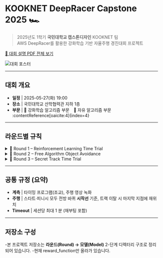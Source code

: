 # KOOKNET DeepRacer Capstone 2025 🏎️

> 2025년도 1학기 **국민대학교 캡스톤디자인** KOOKNET 팀  
> AWS DeepRacer를 활용한 강화학습 기반 자율주행 경진대회 프로젝트

[📄 대회 설명 PDF 전체 보기](docs/competition_overview.pdf)

![대회 포스터](https://github.com/user-attachments/assets/51c46838-48c7-4dd6-9db1-c1483941b192)

---

## 대회 개요
- **일정** | 2025-05-27(화) 19:00  
- **장소** | 국민대학교 산학협력관 지하 1층  
- **부문** | 🔹 강화학습 알고리즘 부문 🔹 자유 알고리즘 부문 :contentReference[oaicite:4]{index=4}

---

## 라운드별 규칙

<details>
<summary>🔹 Round 1 – Reinforcement Learning Time Trial</summary>

| 항목 | 내용 |
| ---- | ---- |
| Track | RL Speedway (95 % 축소) |
| 방향 | 반시계 |
| 알고리즘 | 강화학습 |
| 레이스 | Time Trial |
| 패널티 | 트랙 아웃 +2 s |
| 미션 | 3 분 세션×2, 세션당 Timeout 1 분, **가장 빠른 한 바퀴** 기록 기준 |

<img src="https://github.com/user-attachments/assets/ef559142-09d7-491b-8aae-72cecf27228f" width="600">
</details>

<details>
<summary>🔹 Round 2 – Free Algorithm Object Avoidance</summary>

| 항목 | 내용 |
| ---- | ---- |
| Track | RL Speedway (95 %) |
| 방향 | 반시계 |
| 알고리즘 | 자유 |
| 레이스 | Object Avoidance |
| 패널티 | 트랙 아웃 +2 s |
| 미션 | 조건 동일 (3 분 세션×2, Timeout 1 분) |

<img src="https://github.com/user-attachments/assets/1025cd03-8777-43d7-998d-2409c0b653ad" width="600">
</details>

<details>
<summary>🔹 Round 3 – Secret Track Time Trial</summary>

| 항목 | 내용 |
| ---- | ---- |
| Track | **대회 당일 공개** |
| 방향 | 반시계 |
| 알고리즘 | 강화학습 |
| 레이스 | Time Trial |
| 패널티 | 트랙 아웃 +2 s |
| 미션 | 조건 동일 |

<img src="https://github.com/user-attachments/assets/561b41ec-efad-46e8-8efb-d018c2322540" width="600">
</details>

---

## 공통 규정 (요약)

- **계측** | 타이밍 프로그램(조교), 주행 영상 녹화  
- **주행** | 스타트·피니시 모두 전방 바퀴 **시작선** 기준, 트랙 이탈 시 마지막 지점에 재위치  
- **Timeout** | 세션당 최대 1 분 (재부팅 포함)

---

## 저장소 구성
-본 프로젝트 저장소는 **라운드(Round) → 모델(Model)** 2-단계 디렉터리 구조로 정리되어 있습니다. 
-현재 reward_function만 올라가 있습니다.
